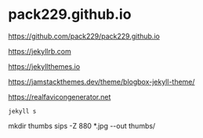 # pack229.github.io

https://github.com/pack229/pack229.github.io

https://jekyllrb.com

https://jekyllthemes.io

https://jamstackthemes.dev/theme/blogbox-jekyll-theme/

https://realfavicongenerator.net

`jekyll s`

mkdir thumbs
sips -Z 880 *.jpg --out thumbs/
